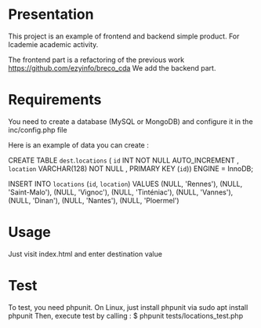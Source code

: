 # Presentation

This project is an example of frontend and backend simple product. For Icademie academic activity.

The frontend part is a refactoring of the previous work https://github.com/ezyinfo/breco_cda
We add the backend part.


# Requirements

You need to create a database (MySQL or MongoDB) and configure it in the inc/config.php file

Here is an example of data you can create :

CREATE TABLE `dest`.`locations` ( `id` INT NOT NULL AUTO_INCREMENT , `location` VARCHAR(128) NOT NULL , PRIMARY KEY (`id`)) ENGINE = InnoDB; 

INSERT INTO `locations` (`id`, `location`) VALUES (NULL, 'Rennes'), (NULL, 'Saint-Malo'), (NULL, 'Vignoc'), (NULL, 'Tinténiac'), (NULL, 'Vannes'), (NULL, 'Dinan'), (NULL, 'Nantes'), (NULL, 'Ploermel')


# Usage

Just visit index.html and enter destination value

# Test

To test, you need phpunit.
On Linux, just install phpunit via sudo apt install phpunit
Then, execute test by calling :
$ phpunit tests/locations_test.php
